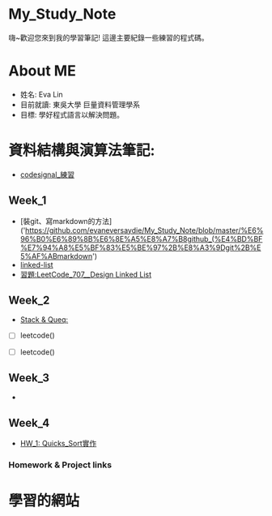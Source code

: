 # My_Study_Note
 嗨~歡迎您來到我的學習筆記! 這邊主要紀錄一些練習的程式碼。
# About ME
* 姓名: Eva Lin
* 目前就讀: 東吳大學 巨量資料管理學系
* 目標: 學好程式語言以解決問題。

資料結構與演算法筆記:
====

  * [codesignal_練習](https://github.com/evaneversaydie/My_Study_Note/tree/master/leetcode)

Week_1
---
*  [裝git、寫markdown的方法]('https://github.com/evaneversaydie/My_Study_Note/blob/master/%E6%96%B0%E6%89%8B%E6%8E%A5%E8%A7%B8github_(%E4%BD%BF%E7%94%A8%E5%BF%83%E5%BE%97%2B%E8%A3%9Dgit%2B%E5%AF%ABmarkdown')
* [linked-list]('https://github.com/evaneversaydie/My_Study_Note/blob/master/Week1_Linked%20list.md)
*  [習題:LeetCode_707__Design Linked List]('https://github.com/evaneversaydie/My_Study_Note/blob/master/leetcode/707_Design%20Linked%20List.ipynb')

Week_2
--
* [Stack & Queq:]('')
 - [ ] leetcode()
 - [ ] leetcode()


Week_3
--
*  [Insertion Sort]:('')


Week_4
--
* [HW_1: Quicks_Sort實作]('https://github.com/evaneversaydie/My_Study_Note/blob/master/Week4_QuickSort/Quick_Sort.ipynb')

### Homework & Project links

# 學習的網站

